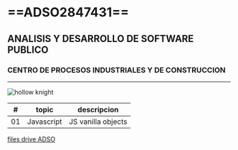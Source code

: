# ==ADSO2847431==
## ANALISIS Y DESARROLLO DE SOFTWARE PUBLICO ##
### CENTRO DE PROCESOS INDUSTRIALES Y DE CONSTRUCCION ###

---

![hollow knight](https://tinyurl.com/329mn2ma)

|# |topic      |descripcion|
|--|---        |---
|01|Javascript | JS vanilla objects|

[files drive ADSO](https://tinyurl.com/4yy6stek)

